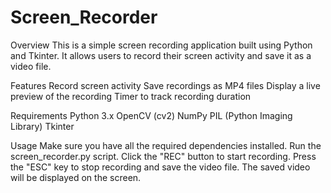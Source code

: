 # Screen_Recorder

Overview
This is a simple screen recording application built using Python and Tkinter. It allows users to record their screen activity and save it as a video file.

Features
Record screen activity
Save recordings as MP4 files
Display a live preview of the recording
Timer to track recording duration

Requirements
Python 3.x
OpenCV (cv2)
NumPy
PIL (Python Imaging Library)
Tkinter

Usage
Make sure you have all the required dependencies installed.
Run the screen_recorder.py script.
Click the "REC" button to start recording.
Press the "ESC" key to stop recording and save the video file.
The saved video will be displayed on the screen.
